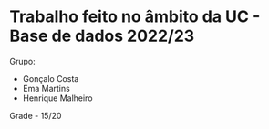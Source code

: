 # Trabalho feito no âmbito da UC - Base de dados 2022/23

Grupo:

- Gonçalo Costa
- Ema Martins
- Henrique Malheiro

Grade - 15/20
